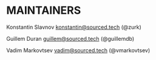 # MAINTAINERS

Konstantin Slavnov [konstantin@sourced.tech](mailto:konstantin@sourced.tech) \(@zurk\)

Guillem Duran [guillem@sourced.tech](mailto:guillem@sourced.tech) \(@guillemdb\)

Vadim Markovtsev [vadim@sourced.tech](mailto:vadim@sourced.tech) \(@vmarkovtsev\)